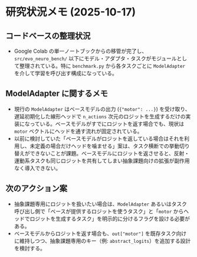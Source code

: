 # 研究状況メモ (2025-10-17)

## コードベースの整理状況
- Google Colab の単一ノートブックからの移管が完了し、`src/evo_neuro_bench/` 以下にモデル・アダプタ・タスクがモジュールとして整理されている。特に `benchmark.py` から各タスクごとに `ModelAdapter` を介して学習を呼び出す構成になっている。 

## ModelAdapter に関するメモ
- 現行の `ModelAdapter` はベースモデルの出力 (`{"motor": ...}`) を受け取り、遅延初期化した線形ヘッドで `n_actions` 次元のロジットを生成するだけの実装になっている。ベースモデルがすでにロジットを返す場合でも、現状は `motor` ベクトルにヘッドを通す流れが固定されている。 
- 以前に検討していた「ベースモデルがロジットを返している場合はそれを利用し、未定義の場合だけヘッドを噛ませる」案は、タスク横断での挙動切り替えができないことが課題。ベースモデルにロジットを返させると、反射・運動系タスクも同じロジットを共有してしまい抽象課題向けの拡張が副作用なく導入できない。

## 次のアクション案
- 抽象課題専用にロジットを扱いたい場合は、`ModelAdapter` あるいはタスク呼び出し側で「ベースが提供するロジットを使うタスク」と「`motor` からヘッドでロジットを生成するタスク」を明示的に分けるフラグを設ける必要がある。
- ベースモデルからロジットを返す場合も、`out["motor"]` を既存タスク向けに維持しつつ、抽象課題専用のキー（例: `abstract_logits`）を追加する設計を検討する。
